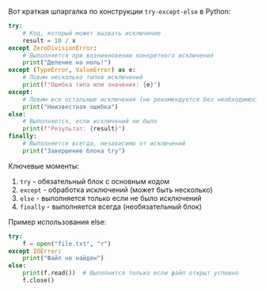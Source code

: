 Вот краткая шпаргалка по конструкции `try-except-else` в Python:

```python
try:
    # Код, который может вызвать исключение
    result = 10 / x
except ZeroDivisionError:
    # Выполняется при возникновении конкретного исключения
    print("Деление на ноль!")
except (TypeError, ValueError) as e:
    # Ловим несколько типов исключений
    print(f"Ошибка типа или значения: {e}")
except:
    # Ловим все остальные исключения (не рекомендуется без необходимости)
    print("Неизвестная ошибка")
else:
    # Выполняется, если исключений не было
    print(f"Результат: {result}")
finally:
    # Выполняется всегда, независимо от исключений
    print("Завершение блока try")
```

Ключевые моменты:
1. `try` - обязательный блок с основным кодом
2. `except` - обработка исключений (может быть несколько)
3. `else` - выполняется только если не было исключений
4. `finally` - выполняется всегда (необязательный блок)

Пример использования else:
```python
try:
    f = open("file.txt", "r")
except IOError:
    print("Файл не найден")
else:
    print(f.read())  # Выполнится только если файл открыт успешно
    f.close()
```